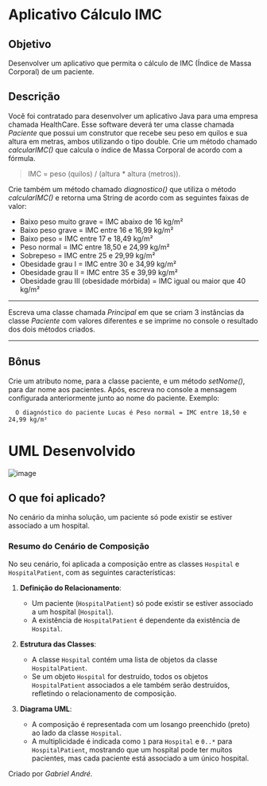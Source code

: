 # Aplicativo Cálculo IMC
## Objetivo
Desenvolver um aplicativo que permita o cálculo de IMC (Índice de Massa Corporal) de um paciente.
## Descrição
Você foi contratado para desenvolver um aplicativo Java para uma empresa chamada HealthCare. Esse software deverá ter uma classe chamada _Paciente_ que possui um construtor que recebe seu peso em quilos e sua altura em metras, ambos utilizando o tipo double. Crie um método chamado _calcularIMC()_ que calcula o índice de Massa Corporal de acordo com a fórmula.
> IMC = peso (quilos) / (altura * altura (metros)).

Crie também um método chamado _diagnostico()_ que utiliza o método _calcularIMC()_ e retorna uma String de acordo com as seguintes faixas de valor:
- Baixo peso muito grave = IMC abaixo de 16 kg/m²
- Baixo peso grave = IMC entre 16 e 16,99 kg/m²
- Baixo peso = IMC entre 17 e 18,49 kg/m²
- Peso normal = IMC entre 18,50 e 24,99 kg/m²
- Sobrepeso = IMC entre 25 e 29,99 kg/m²
- Obesidade grau I = IMC entre 30 e 34,99 kg/m²
- Obesidade grau II = IMC entre 35 e 39,99 kg/m²
- Obesidade grau III (obesidade mórbida) = IMC igual ou maior que 40 kg/m²
________________________
Escreva uma classe chamada _Principal_ em que se criam 3 instâncias da classe _Paciente_ com valores diferentes e se imprime no console o resultado dos dois métodos criados.
________________________
## Bônus
Crie um atributo nome, para a classe paciente, e um método _setNome()_, para dar nome aos pacientes. Após, escreva no console a mensagem configurada anteriormente junto ao nome do paciente.
Exemplo:
~~~
  O diagnóstico do paciente Lucas é Peso normal = IMC entre 18,50 e 24,99 kg/m²
~~~
# UML Desenvolvido
![image](https://github.com/gabrielandre-math/AcademiaJavaAtos/assets/60861872/5394fec3-efff-4f46-a5f7-15a5551f1cb7)
## O que foi aplicado?
No cenário da minha solução, um paciente só pode existir se estiver associado a um hospital.
### Resumo do Cenário de Composição

No seu cenário, foi aplicada a composição entre as classes `Hospital` e `HospitalPatient`, com as seguintes características:

1. **Definição do Relacionamento**:
   - Um paciente (`HospitalPatient`) só pode existir se estiver associado a um hospital (`Hospital`).
   - A existência de `HospitalPatient` é dependente da existência de `Hospital`.

2. **Estrutura das Classes**:
   - A classe `Hospital` contém uma lista de objetos da classe `HospitalPatient`.
   - Se um objeto `Hospital` for destruído, todos os objetos `HospitalPatient` associados a ele também serão destruídos, refletindo o relacionamento de composição.

3. **Diagrama UML**:
   - A composição é representada com um losango preenchido (preto) ao lado da classe `Hospital`.
   - A multiplicidade é indicada como `1` para `Hospital` e `0..*` para `HospitalPatient`, mostrando que um hospital pode ter muitos pacientes, mas cada paciente está associado a um único hospital.

Criado por _Gabriel André._

